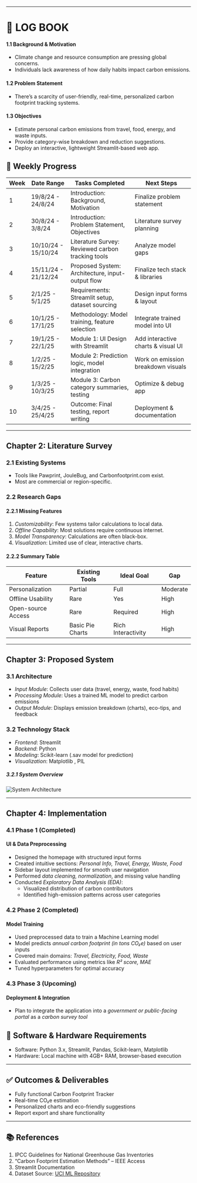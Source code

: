 

---

# 📝 LOG BOOK  
#### 1.1 Background & Motivation  
- Climate change and resource consumption are pressing global concerns.  
- Individuals lack awareness of how daily habits impact carbon emissions.  




#### 1.2 Problem Statement  
- There’s a scarcity of user-friendly, real-time, personalized carbon footprint tracking systems.  

#### 1.3 Objectives  
- Estimate personal carbon emissions from travel, food, energy, and waste inputs.  
- Provide category-wise breakdown and reduction suggestions.  
- Deploy an interactive, lightweight Streamlit-based web app.  


## 📅 Weekly Progress

| Week | Date Range       | Tasks Completed                                     | Next Steps                         |
|------|------------------|-----------------------------------------------------|-------------------------------------|
| 1    | 19/8/24 - 24/8/24| Introduction: Background, Motivation             | Finalize problem statement         |
| 2    | 30/8/24 - 3/8/24| Introduction: Problem Statement, Objectives      | Literature survey planning         |
| 3    | 10/10/24 - 15/10/24  | Literature Survey: Reviewed carbon tracking tools| Analyze model gaps                 |
| 4    | 15/11/24 - 21/12/24 | Proposed System: Architecture, input-output flow | Finalize tech stack & libraries    |
| 5    | 2/1/25 - 5/1/25| Requirements: Streamlit setup, dataset sourcing  | Design input forms & layout        |
| 6    | 10/1/25 - 17/1/25| Methodology: Model training, feature selection   | Integrate trained model into UI    |
| 7    | 19/1/25 - 22/1/25| Module 1: UI Design with Streamlit              | Add interactive charts & visual UI |
| 8    | 1/2/25 - 15/2/25| Module 2: Prediction logic, model integration  | Work on emission breakdown visuals |
| 9    | 1/3/25 - 10/3/25| Module 3: Carbon category summaries, testing   | Optimize & debug app               |
| 10   | 3/4/25 - 25/4/25| Outcome: Final testing, report writing          | Deployment & documentation         |


---

## Chapter 2: Literature Survey  

### 2.1 Existing Systems  
- Tools like Pawprint, JouleBug, and Carbonfootprint.com exist.  
- Most are commercial or region-specific.  

### 2.2 Research Gaps  

#### 2.2.1 Missing Features  
1. *Customizability*: Few systems tailor calculations to local data.  
2. *Offline Capability*: Most solutions require continuous internet.  
3. *Model Transparency*: Calculations are often black-box.  
4. *Visualization*: Limited use of clear, interactive charts.  

#### 2.2.2 Summary Table  
| Feature               | Existing Tools     | Ideal Goal     | Gap        |
|-----------------------|--------------------|----------------|------------|
| Personalization       | Partial            | Full           | Moderate   |
| Offline Usability     | Rare               | Yes            | High       |
| Open-source Access    | Rare               | Required       | High       |
| Visual Reports        | Basic Pie Charts   | Rich Interactivity | High  |

---

## Chapter 3: Proposed System

### 3.1 Architecture

- *Input Module*: Collects user data (travel, energy, waste, food habits)
- *Processing Module*: Uses a trained ML model to predict carbon emissions
- *Output Module*: Displays emission breakdown (charts), eco-tips, and feedback

### 3.2 Technology Stack

- *Frontend*: Streamlit  
- *Backend*: Python  
- *Modeling*: Scikit-learn (.sav model for prediction)  
- *Visualization*: Matplotlib , PIL



##### 3.2.1 System Overview  
![System Architecture](doc/system_architecture.png)  

---

## Chapter 4: Implementation

### 4.1 Phase 1 (Completed)
#### UI & Data Preprocessing
- Designed the homepage with structured input forms
- Created intuitive sections: *Personal Info, Travel, Energy, Waste, Food*
- Sidebar layout implemented for smooth user navigation
- Performed *data cleaning, normalization*, and missing value handling
- Conducted *Exploratory Data Analysis (EDA)*:
  - Visualized distribution of carbon contributors
  - Identified high-emission patterns across user categories

### 4.2 Phase 2 (Completed)
#### Model Training
- Used preprocessed data to train a Machine Learning model
- Model predicts *annual carbon footprint (in tons CO₂e)* based on user inputs
- Covered main domains: *Travel, Electricity, Food, Waste*
- Evaluated performance using metrics like *R² score, MAE*
- Tuned hyperparameters for optimal accuracy

### 4.3 Phase 3 (Upcoming)
#### Deployment & Integration
- Plan to integrate the application into a *government or public-facing portal* as a *carbon survey tool*


## 🔧 Software & Hardware Requirements
- Software: Python 3.x, Streamlit, Pandas, Scikit-learn, Matplotlib  
- Hardware: Local machine with 4GB+ RAM, browser-based execution  

---

## ✅ Outcomes & Deliverables  
- Fully functional Carbon Footprint Tracker  
- Real-time CO₂e estimation  
- Personalized charts and eco-friendly suggestions  
- Report export and share functionality  

---

## 📚 References  
1. IPCC Guidelines for National Greenhouse Gas Inventories  
2. “Carbon Footprint Estimation Methods” – IEEE Access  
3. Streamlit Documentation  
4. Dataset Source: [UCI ML Repository](https://archive.ics.uci.edu)
